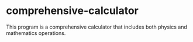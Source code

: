 # comprehensive-calculator
This program is a comprehensive calculator that includes both physics and mathematics operations.
